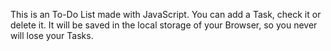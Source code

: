 This is an To-Do List made with JavaScript.
You can add a Task, check it or delete it.
It will be saved in the local storage of your Browser, so you never will lose your Tasks.
